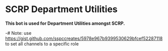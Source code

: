 # SCRP Department Utilities

**This bot is used for Department Utilities amongst SCRP.**

-# Note: use https://gist.github.com/sspccreates/5978e967b9399530629bfcef52287118 to set all channels to a specific role
